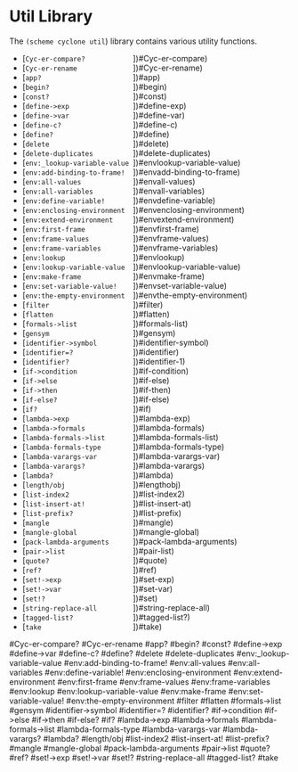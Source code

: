 # Util Library

The `(scheme cyclone util`) library contains various utility functions.

- [`Cyc-er-compare?            `])#Cyc-er-compare)
- [`Cyc-er-rename              `])#Cyc-er-rename)
- [`app?                       `])#app)
- [`begin?                     `])#begin)
- [`const?                     `])#const) 
- [`define->exp                `])#define-exp) 
- [`define->var                `])#define-var)
- [`define-c?                  `])#define-c)
- [`define?                    `])#define)
- [`delete                     `])#delete)
- [`delete-duplicates          `])#delete-duplicates)
- [`env:_lookup-variable-value `])#envlookup-variable-value)
- [`env:add-binding-to-frame!  `])#envadd-binding-to-frame)
- [`env:all-values             `])#envall-values)
- [`env:all-variables          `])#envall-variables)
- [`env:define-variable!       `])#envdefine-variable) 
- [`env:enclosing-environment  `])#envenclosing-environment)
- [`env:extend-environment     `])#envextend-environment)
- [`env:first-frame            `])#envfirst-frame)
- [`env:frame-values           `])#envframe-values) 
- [`env:frame-variables        `])#envframe-variables)
- [`env:lookup                 `])#envlookup)
- [`env:lookup-variable-value  `])#envlookup-variable-value)
- [`env:make-frame             `])#envmake-frame)
- [`env:set-variable-value!    `])#envset-variable-value)
- [`env:the-empty-environment  `])#envthe-empty-environment)
- [`filter                     `])#filter)
- [`flatten                    `])#flatten)
- [`formals->list              `])#formals-list)
- [`gensym                     `])#gensym)
- [`identifier->symbol         `])#identifier-symbol)
- [`identifier=?               `])#identifier)
- [`identifier?                `])#identifier-1)
- [`if->condition              `])#if-condition)
- [`if->else                   `])#if-else)
- [`if->then                   `])#if-then)
- [`if-else?                   `])#if-else) 
- [`if?                        `])#if)
- [`lambda->exp                `])#lambda-exp)
- [`lambda->formals            `])#lambda-formals)
- [`lambda-formals->list       `])#lambda-formals-list)
- [`lambda-formals-type        `])#lambda-formals-type)
- [`lambda-varargs-var         `])#lambda-varargs-var)
- [`lambda-varargs?            `])#lambda-varargs)
- [`lambda?                    `])#lambda)
- [`length/obj                 `])#lengthobj)
- [`list-index2                `])#list-index2)
- [`list-insert-at!            `])#list-insert-at)
- [`list-prefix?               `])#list-prefix)
- [`mangle                     `])#mangle)
- [`mangle-global              `])#mangle-global)
- [`pack-lambda-arguments      `])#pack-lambda-arguments)
- [`pair->list                 `])#pair-list)
- [`quote?                     `])#quote) 
- [`ref?                       `])#ref)
- [`set!->exp                  `])#set-exp)
- [`set!->var                  `])#set-var)
- [`set!?                      `])#set)
- [`string-replace-all         `])#string-replace-all)
- [`tagged-list?               `])#tagged-list?)
- [`take                       `])#take)

#Cyc-er-compare?
#Cyc-er-rename
#app?
#begin?
#const? 
#define->exp 
#define->var 
#define-c?
#define? 
#delete
#delete-duplicates
#env:\_lookup-variable-value 
#env:add-binding-to-frame! 
#env:all-values
#env:all-variables
#env:define-variable! 
#env:enclosing-environment
#env:extend-environment 
#env:first-frame
#env:frame-values 
#env:frame-variables
#env:lookup
#env:lookup-variable-value 
#env:make-frame
#env:set-variable-value! 
#env:the-empty-environment
#filter
#flatten
#formals->list
#gensym
#identifier->symbol
#identifier=?
#identifier?
#if->condition 
#if->else 
#if->then 
#if-else? 
#if?
#lambda->exp 
#lambda->formals
#lambda-formals->list
#lambda-formals-type
#lambda-varargs-var
#lambda-varargs?
#lambda?
#length/obj
#list-index2
#list-insert-at!
#list-prefix?
#mangle
#mangle-global
#pack-lambda-arguments
#pair->list 
#quote? 
#ref? 
#set!->exp 
#set!->var 
#set!? 
#string-replace-all
#tagged-list?
#take
